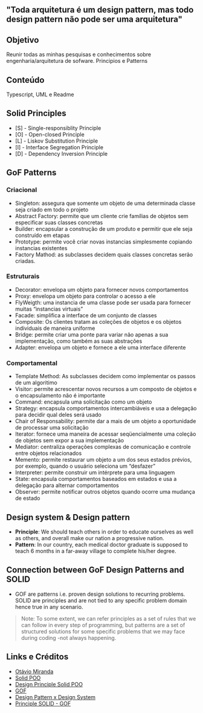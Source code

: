 ## "Toda **arquitetura** é um **design pattern**, mas todo **design pattern** não pode ser uma arquitetura"

## Objetivo
Reunir todas as minhas pesquisas e conhecimentos sobre engenharia/arquitetura de sofware. Principios e Patterns

## Conteúdo
Typescript, UML e Readme

## Solid Principles
- [S] - Single-responsiblity Principle
- [O] - Open-closed Principle
- [L] - Liskov Substitution Principle
- [I] - Interface Segregation Principle
- [D] - Dependency Inversion Principle

## GoF Patterns

### Criacional
- Singleton: assegura que somente um objeto de uma determinada classe seja criado em todo o projeto
- Abstract Factory: permite que um cliente crie famílias de objetos sem especificar suas classes concretas
- Builder: encapsular a construção de um produto e permitir que ele seja construído em etapas
- Prototype: permite você criar novas instancias simplesmente copiando instancias existentes
- Factory Mathod: as subclasses decidem quais classes concretas serão criadas.

### Estruturais
- Decorator: envelopa um objeto para fornecer novos comportamentos
- Proxy: envelopa um objeto para controlar o acesso a ele
- FlyWeigth: uma instancia de uma classe pode ser usada para fornecer muitas “instancias virtuais”
- Facade: simplifica a interface de um conjunto de classes
- Composite: Os clientes tratam as coleções de objetos e os objetos individuais de maneira uniforme
- Bridge: permite criar uma ponte para variar não apenas a sua implementação, como também as suas abstrações
- Adapter: envelopa um objeto e fornece a ele uma interface diferente

### Comportamental
- Template Method: As subclasses decidem como implementar os passos de um algoritimo
- Visitor: permite acrescentar novos recursos a um composto de objetos e o encapsulamento não é importante
- Command: encapsula uma solicitação como um objeto
- Strategy: encapsula comportamentos intercambiáveis e usa a delegação para decidir qual deles será usado
- Chair of Responsability: permite dar a mais de um objeto a oportunidade de processar uma solicitação
- Iterator: fornece uma maneira de acessar seqüencialmente uma coleção de objetos sem expor a sua implementação
- Mediator: centraliza operações complexas de comunicação e controle entre objetos relacionados
- Memento: permite restaurar um objeto a um dos seus estados prévios, por exemplo, quando o usuário seleciona um “desfazer”
- Interpreter: permite construir um intérprete para uma linguagem
- State: encapsula comportamentos baseados em estados e usa a delegação para alternar comportamentos
- Observer: permite notificar outros objetos quando ocorre uma mudança de estado

## Design system & Design pattern
- **Principle**: We should teach others in order to educate ourselves as well as others, and overall make our nation a progressive nation.
- **Pattern**: In our country, each medical doctor graduate is supposed to teach 6 months in a far-away village to complete his/her degree.

## Connection between GoF Design Patterns and SOLID
- GOF are patterns i.e. proven design solutions to recurring problems. SOLID are principles and are not tied to any specific problem domain hence true in any scenario. 

> Note: To some extent, we can refer principles as a set of rules that we can follow in every step of programming, but patterns are a set of structured solutions for some specific problems that we may face during coding -not always happening.

## Links e Créditos
- [Otávio Miranda](https://www.youtube.com/channel/UCORZcu08VQiRCKpVGHTWwAA)
- [Solid POO](https://blog.betrybe.com/linguagem-de-programacao/solid-cinco-principios-poo/)
- [Design Principle Solid POO](https://www.zup.com.br/blog/design-principle-solid)
- [GOF](https://www.devmedia.com.br/design-patterns-padroes-gof/16781)
- [Design Pattern x Design System](https://stackoverflow.com/questions/31317141/whats-the-difference-between-design-patterns-and-design-principles)
- [Principle SOLID - GOF](https://stackoverflow.com/questions/21470903/solid-principle-and-gof-mapping)